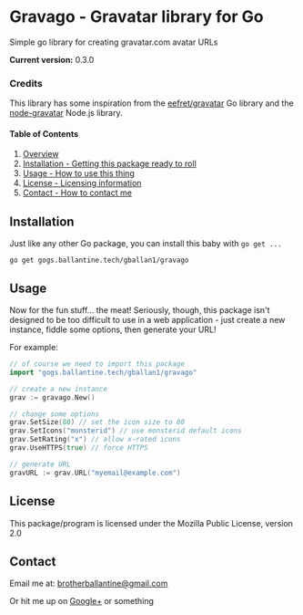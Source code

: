# Gravago - Gravatar library for Go

Simple go library for creating gravatar.com avatar URLs

**Current version:** 0.3.0

### Credits

This library has some inspiration from the  [eefret/gravatar](https://github.com/eefret/gravatar) Go library and the [node-gravatar](https://www.npmjs.com/package/gravatar) Node.js library.

#### Table of Contents

1. [Overview](#overview)
2. [Installation - Getting this package ready to roll](#installation)
3. [Usage - How to use this thing](#usage)
4. [License - Licensing information](#license)
5. [Contact - How to contact me](#contact)

## Installation

Just like any other Go package, you can install this baby with `go get ...`

`go get gogs.ballantine.tech/gballan1/gravago`

## Usage

Now for the fun stuff... the meat! Seriously, though, this package isn't designed to be too difficult to use in a web application - just create a new instance, fiddle some options, then generate your URL!

For example:
```go
// of course we need to import this package
import "gogs.ballantine.tech/gballan1/gravago"

// create a new instance
grav := gravago.New()

// change some options
grav.SetSize(80) // set the icon size to 80
grav.SetIcons("monsterid") // use monsterid default icons
grav.SetRating("x") // allow x-rated icons
grav.UseHTTPS(true) // force HTTPS

// generate URL
gravURL := grav.URL("myemail@example.com")
```

## License

This package/program is licensed under the Mozilla Public License, version 2.0

## Contact

Email me at: brotherballantine@gmail.com

Or hit me up on [Google+](https://plus.google.com/+GregoryBallantine1) or something
